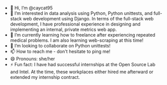 - 👋 Hi, I’m @caycat95
- 👀 I’m interested in data analysis using Python, Python unittests, and full-stack web development using Django. In terms of the full-stack web development, I have professional experience in designing and implementing an internal, private metrics web app. 
- 🌱 I’m currently learning how to freelance after experiencing repeated medical problems. I am also learning web-scraping at this time! 
- 💞️ I’m looking to collaborate on Python unittests!
- 📫 How to reach me - don't hesitate to ping me!
- 😄 Pronouns: she/her
- ⚡ Fun fact: I have had successful internships at the Open Source Lab and Intel. At the time, these workplaces either hired me afterward or extended my internship contract.

<!---
caycat95/caycat95 is a ✨ special ✨ repository because its `README.md` (this file) appears on your GitHub profile.
You can click the Preview link to take a look at your changes.
--->
